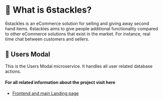# 🐙 What is 6stackles?
6stackles is an eCommerce solution for selling and giving away second hand items.
6stackles aims to give people additional functionality compared to other eCommerce solutions that exist in the market. For instance, real time chat between customers and sellers.

## 👥 Users Modal
This is the Users Modal microservice. It handles all user related database actions. 

#### For all related information about the project visit here
- [Frontend and main Landing page](https://github.com/Solobearus/6stackles-front "Frontend and main Landing page")
